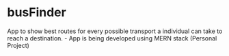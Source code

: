 # busFinder
App to show best routes for every possible transport a individual can take to reach a destination. - App is being developed using MERN stack (Personal Project)
